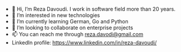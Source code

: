 - 👋 Hi, I’m Reza Davoudi. I work in software field more than 20 years. 
- 👀 I’m interested in new technologies
- 🌱 I’m currently learning German, Go and Python
- 💞️ I’m looking to collaborate on enterprise projects
- 📫 You can reach me through reza.davodi@gmail.com
- LinkedIn profile: https://www.linkedin.com/in/reza-davoudi/
<!---
rdavoudi/rdavoudi is a ✨ special ✨ repository because its `README.md` (this file) appears on your GitHub profile.
You can click the Preview link to take a look at your changes.
--->
